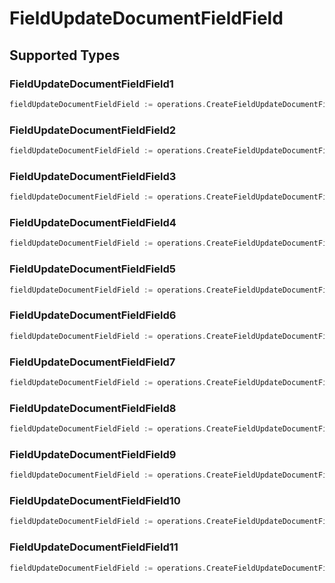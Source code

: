# FieldUpdateDocumentFieldField


## Supported Types

### FieldUpdateDocumentFieldField1

```go
fieldUpdateDocumentFieldField := operations.CreateFieldUpdateDocumentFieldFieldFieldUpdateDocumentFieldField1(operations.FieldUpdateDocumentFieldField1{/* values here */})
```

### FieldUpdateDocumentFieldField2

```go
fieldUpdateDocumentFieldField := operations.CreateFieldUpdateDocumentFieldFieldFieldUpdateDocumentFieldField2(operations.FieldUpdateDocumentFieldField2{/* values here */})
```

### FieldUpdateDocumentFieldField3

```go
fieldUpdateDocumentFieldField := operations.CreateFieldUpdateDocumentFieldFieldFieldUpdateDocumentFieldField3(operations.FieldUpdateDocumentFieldField3{/* values here */})
```

### FieldUpdateDocumentFieldField4

```go
fieldUpdateDocumentFieldField := operations.CreateFieldUpdateDocumentFieldFieldFieldUpdateDocumentFieldField4(operations.FieldUpdateDocumentFieldField4{/* values here */})
```

### FieldUpdateDocumentFieldField5

```go
fieldUpdateDocumentFieldField := operations.CreateFieldUpdateDocumentFieldFieldFieldUpdateDocumentFieldField5(operations.FieldUpdateDocumentFieldField5{/* values here */})
```

### FieldUpdateDocumentFieldField6

```go
fieldUpdateDocumentFieldField := operations.CreateFieldUpdateDocumentFieldFieldFieldUpdateDocumentFieldField6(operations.FieldUpdateDocumentFieldField6{/* values here */})
```

### FieldUpdateDocumentFieldField7

```go
fieldUpdateDocumentFieldField := operations.CreateFieldUpdateDocumentFieldFieldFieldUpdateDocumentFieldField7(operations.FieldUpdateDocumentFieldField7{/* values here */})
```

### FieldUpdateDocumentFieldField8

```go
fieldUpdateDocumentFieldField := operations.CreateFieldUpdateDocumentFieldFieldFieldUpdateDocumentFieldField8(operations.FieldUpdateDocumentFieldField8{/* values here */})
```

### FieldUpdateDocumentFieldField9

```go
fieldUpdateDocumentFieldField := operations.CreateFieldUpdateDocumentFieldFieldFieldUpdateDocumentFieldField9(operations.FieldUpdateDocumentFieldField9{/* values here */})
```

### FieldUpdateDocumentFieldField10

```go
fieldUpdateDocumentFieldField := operations.CreateFieldUpdateDocumentFieldFieldFieldUpdateDocumentFieldField10(operations.FieldUpdateDocumentFieldField10{/* values here */})
```

### FieldUpdateDocumentFieldField11

```go
fieldUpdateDocumentFieldField := operations.CreateFieldUpdateDocumentFieldFieldFieldUpdateDocumentFieldField11(operations.FieldUpdateDocumentFieldField11{/* values here */})
```


